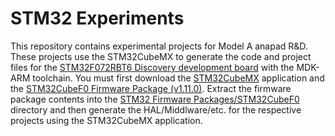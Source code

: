 # STM32 Experiments
This repository contains experimental projects for Model A anapad R&D. These projects use the STM32CubeMX to generate the code and project files for the [STM32F072RBT6 Discovery development board](https://www.st.com/en/evaluation-tools/32f072bdiscovery.html) with the MDK-ARM toolchain.
You must first download the [STM32CubeMX](https://www.st.com/en/development-tools/stm32cubemx.html#get-software) application and the [STM32CubeF0 Firmware Package (v1.11.0)](https://www.st.com/en/embedded-software/stm32cubef0.html#get-software). Extract the firmware package contents into the [STM32 Firmware Packages/STM32CubeF0](STM32%20Firmware%20Packages/STM32CubeF0) directory and then generate the HAL/Middlware/etc. for the respective projects using the STM32CubeMX application.
